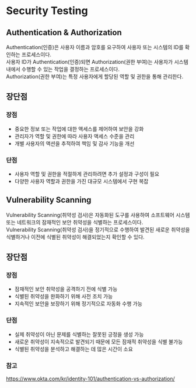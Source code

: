 # Security Testing
## Authentication & Authorization
Authentication(인증)은 사용자 이름과 암호를 요구하여 사용자 또는 시스템의 ID를 확인하는 프로세스이다.     
사용자 ID가 Authentication(인증)되면 Authorization(권한 부여)는 사용자가 시스템 내에서 수행할 수 있는 작업을 결정하는 프로세스이다.     
Authorization(권한 부여)는 특정 사용자에게 할당된 역할 및 권한을 통해 관리한다.
 
## 장단점
### 장점
* 중요한 정보 또는 작업에 대한 액세스를 제어하여 보안을 강화
* 관리자가 역할 및 권한에 따라 사용자 액세스 수준을 관리
* 개별 사용자의 액션을 추적하여 책임 및 감사 기능을 개선
### 단점
* 사용자 역할 및 권한을 적절하게 관리하려면 추가 설정과 구성이 필요
* 다양한 사용자 역할과 권한을 가진 대규모 시스템에서 구현 복잡

## Vulnerability Scanning
Vulnerability Scanning(취약성 검사)은 자동화된 도구를 사용하여 소프트웨어 시스템 또는 네트워크의 잠재적인 보안 취약성을 식별하는 프로세스이다.    
Vulnerability Scanning(취약성 검사)을 정기적으로 수행하여 발견된 새로운 취약성을 식별하거나 이전에 식별된 취약성이 해결되었는지 확인할 수 있다.

## 장단점
### 장점
* 잠재적인 보안 취약성을 공격하기 전에 식별 가능
* 식별된 취약성을 완화하기 위해 사전 조치 가능
* 지속적인 보안을 보장하기 위해 정기적으로 자동화 수행 가능
### 단점
* 실제 취약성이 아닌 문제를 식별하는 잘못된 긍정을 생성 가능
* 새로운 취약성이 지속적으로 발견되기 때문에 모든 잠재적 취약성을 식별 불가능
* 식별된 취약성을 분석하고 해결하는 데 많은 시간이 소요


### 참고
https://www.okta.com/kr/identity-101/authentication-vs-authorization/      


